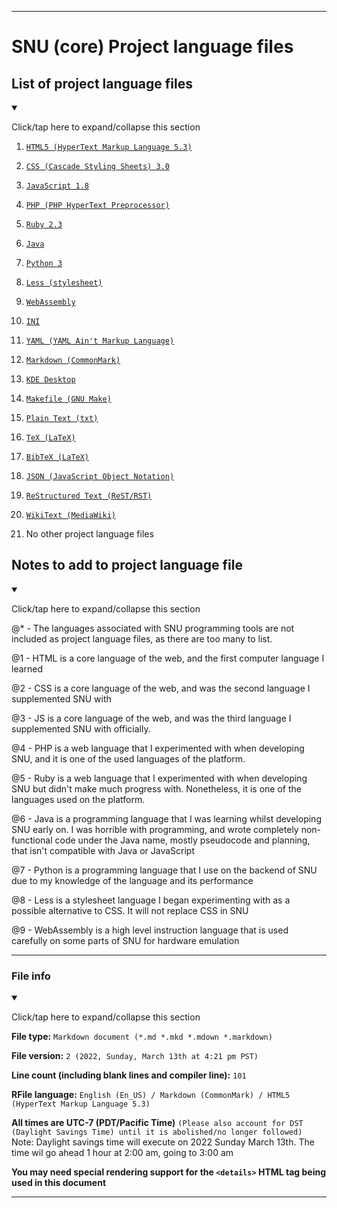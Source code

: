 
***

# SNU (core) Project language files

## List of project language files

<details open><summary><p lang="en">Click/tap here to expand/collapse this section</p></summary>

1. [`HTML5 (HyperText Markup Language 5.3)`](/PROJECT_LANG_1.htm)

2. [`CSS (Cascade Styling Sheets) 3.0`](/PROJECT_LANG_2.css)

3. [`JavaScript 1.8`](/PROJECT_LANG_3.js)

4. [`PHP (PHP HyperText Preprocessor)`](/PROJECT_LANG_4.php)

5. [`Ruby 2.3`](/PROJECT_LANG_5.rb)

6. [`Java`](/PROJECT_LANG_6.java)

7. [`Python 3`](/PROJECT_LANG_7.py)

8. [`Less (stylesheet)`](/PROJECT_LANG_8.less)

9. [`WebAssembly`](/PROJECT_LANG_9.wat)

10. [`INI`](/PROJECT_LANG_10.ini)

11. [`YAML (YAML Ain't Markup Language)`](/PROJECT_LANG_11.yaml)

12. [`Markdown (CommonMark)`](/PROJECT_LANG_12.markdown)

13. [`KDE Desktop`](/PROJECT_LANG_13.desktop)

14. [`Makefile (GNU Make)`](/PROJECT_LANG_14.make)

15. [`Plain Text (txt)`](/PROJECT_LANG_15.txt)

16. [`TeX (LaTeX)`](/PROJECT_LANG_16.tex)

17. [`BibTeX (LaTeX)`](/PROJECT_LANG_17.bib)

18. [`JSON (JavaScript Object Notation)`](/PROJECT_LANG_18.json)

19. [`ReStructured Text (ReST/RST)`](/PROJECT_LANG_19.rst)

20. [`WikiText (MediaWiki)`](/PROJECT_LANG_20.wiki)

21. No other project language files

</details>

## Notes to add to project language file

<details open><summary><p lang="en">Click/tap here to expand/collapse this section</p></summary>

@* - The languages associated with SNU programming tools are not included as project language files, as there are too many to list.

@1 - HTML is a core language of the web, and the first computer language I learned

@2 - CSS is a core language of the web, and was the second language I supplemented SNU with

@3 - JS is a core language of the web, and was the third language I supplemented SNU with officially.

@4 - PHP is a web language that I experimented with when developing SNU, and it is one of the used languages of the platform.

@5 - Ruby is a web language that I experimented with when developing SNU but didn't make much progress with. Nonetheless, it is one of the languages used on the platform.

@6 - Java is a programming language that I was learning whilst developing SNU early on. I was horrible with programming, and wrote completely non-functional code under the Java name, mostly pseudocode and planning, that isn't compatible with Java or JavaScript

@7 - Python is a programming language that I use on the backend of SNU due to my knowledge of the language and its performance

@8 - Less is a stylesheet language I began experimenting with as a possible alternative to CSS. It will not replace CSS in SNU

@9 - WebAssembly is a high level instruction language that is used carefully on some parts of SNU for hardware emulation

</details>

***

### File info

<details open><summary><p lang="en">Click/tap here to expand/collapse this section</p></summary>

**File type:** `Markdown document (*.md *.mkd *.mdown *.markdown)`

**File version:** `2 (2022, Sunday, March 13th at 4:21 pm PST)`

**Line count (including blank lines and compiler line):** `101`

**RFile language:** `English (En_US) / Markdown (CommonMark) / HTML5 (HyperText Markup Language 5.3)`

**All times are UTC-7 (PDT/Pacific Time)** `(Please also account for DST (Daylight Savings Time) until it is abolished/no longer followed)` Note: Daylight savings time will execute on 2022 Sunday March 13th. The time wil go ahead 1 hour at 2:00 am, going to 3:00 am

**You may need special rendering support for the `<details>` HTML tag being used in this document**

</details>

***
